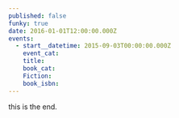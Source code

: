 ```yaml
---
published: false
funky: true
date: 2016-01-01T12:00:00.000Z
events:
  - start__datetime: 2015-09-03T00:00:00.000Z
    event_cat:
    title:
    book_cat:
    Fiction:
    book_isbn:
---
```


this is the end.
